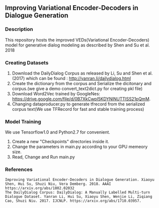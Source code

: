 ##  Improving Variational Encoder-Decoders in Dialogue Generation

### Description
This repository hosts the improved VEDs(Variational Encoder-Decoders) model for generative dialog modeling as described by Shen and Su et al. 2018

### Creating Datasets
1. Download the DailyDialog Corpus as released by Li, Su and Shen et al. (2017) which can be found : http://yanran.li/dailydialog.html
2. Create the dictionary from the corpus and Serialize the dicitonary and corpus.(we give a demo convert_text2dict.py for creating pkl file)
3. Download Word2Vec trained by GoogleNes: https://drive.google.com/file/d/0B7XkCwpI5KDYNlNUTTlSS21pQmM.
4. Changing dataproducer.py to generate tfrecord from the serialized corpus text(We use TFRecord for fast and stable training process)

### Model Training
We use Tensorflow1.0 and Python2.7 for convenient.
1. Create a new "Checkpoints"  directories inside it.
2. Change the parameters in main.py according to your GPU memeory size.
3. Read, Change and Run main.py 
### References

    Improving Variational Encoder-Decoders in Dialogue Generation. Xiaoyu Shen, Hui Su, Shuzi Niu, Vera Demberg. 2018. AAAI https://arxiv.org/abs/1802.02032
    The DailyDialog Corpus: DailyDialog: A Manually Labelled Multi-turn Dialogue Dataset. Yanran Li, Hui Su, Xiaoyu Shen, Wenjie Li, Ziqiang Cao, Shuzi Niu. 2017. IJCNLP. https://arxiv.org/abs/1710.03957.
